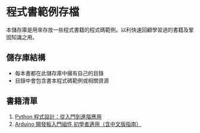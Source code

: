 # 程式書範例存檔

本儲存庫是用來存放一些程式書籍的程式碼範例，以利快速回顧學習過的書籍及鞏固知識之用。

## 儲存庫結構

- 每本書都在此儲存庫中擁有自己的目錄
- 目錄中會包含書本程式碼範例或相關資源

## 書籍清單

1. [Python 程式設計：從入門到進階應用](<./Python 程式設計：從入門到進階應用>)
2. [Arduino 開發板入門組件 初學者適用（含中文版指南）](<./Arduino 開發板入門組件 初學者適用（含中文版指南）>)


